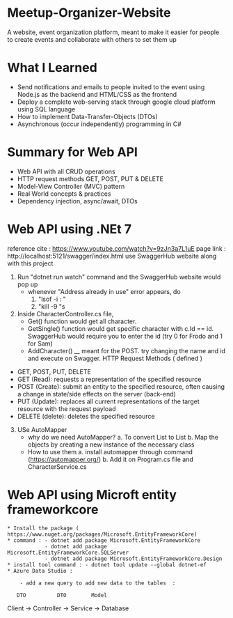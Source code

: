 # Meetup-Organizer-Website

A website, event organization platform, meant to make it easier for people to create events and collaborate with others to set them up

# What I Learned

* Send notifications and emails to people invited to the event using Node.js as the backend and HTML/CSS as the frontend
* Deploy a complete web-serving stack through google cloud platform using SQL language
* How to implement Data-Transfer-Objects (DTOs) 
* Asynchronous (occur independently) programming in C# 


# Summary for Web API 

* Web API with all CRUD operations
* HTTP request methods GET, POST, PUT & DELETE
* Model-View Controller (MVC) pattern 
* Real World concepts & practices 
* Dependency injection, async/await, DTOs 


# Web API using .NEt 7 
reference cite : https://www.youtube.com/watch?v=9zJn3a7L1uE 
page link : http://localhost:5121/swagger/index.html 
use SwaggerHub website along with this project 
1. Run "dotnet run watch" command and the SwaggerHub website would pop up 
    - whenever "Address already in use" error appears, do
        1. "lsof -i : <port number>"
        2. "kill -9 <process number>"s
2. Inside CharacterController.cs file, 
    - Get() function would get all character. 
    - GetSingle() function would get specific character with c.Id == id. SwaggerHub would require you to enter the id  (try 0 for Frodo and 1 for Sam)
    - AddCharacter() __ meant for the POST. try changing the name and id and execute on Swagger.
HTTP Request Methods ( defined )
- GET, POST, PUT, DELETE
- GET (Read): requests a representation of the specified resource
- POST (Create): submit an entity to the specified resource, often causing a change in state/side effects on the server (back-end)
- PUT (Update): replaces all current representations of the target resource with the request payload
- DELETE (delete): deletes the specified resource
3. USe AutoMapper 
    - why do we need AutoMapper?
        a. To convert List<Character> to List<GetCharacterDto>
        b. Map the objects by creating a new instance of the necessary class
    - How to use them 
        a. install automapper through command (https://automapper.org/)
        b. Add it on Program.cs file and CharacterService.cs

# Web API using Microft entity frameworkcore
    * Install the package ( https://www.nuget.org/packages/Microsoft.EntityFrameworkCore)
    * command : - dotnet add package Microsoft.EntityFrameworkCore
                - dotnet add package Microsoft.EntityFrameworkCore.SQLServer
                - dotnet add package Microsoft.EntityFrameworkCore.Design
    * install tool command : - dotnet tool update --global dotnet-ef
    * Azure Data Studio :

        - add a new query to add new data to the tables  : 
   

<structure for the web API>  

       DTO          DTO        Model  
Client -> Controller -> Service -> Database
